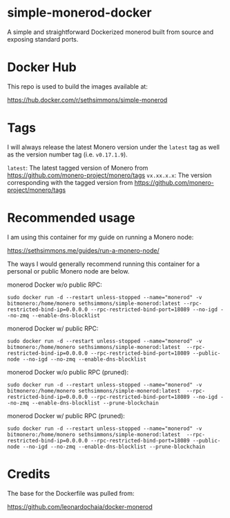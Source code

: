 # simple-monerod-docker
A simple and straightforward Dockerized monerod built from source and exposing standard ports.

# Docker Hub
This repo is used to build the images available at:

https://hub.docker.com/r/sethsimmons/simple-monerod

# Tags
I will always release the latest Monero version under the `latest` tag as well as the version number tag (i.e. `v0.17.1.9`).

`latest`: The latest tagged version of Monero from https://github.com/monero-project/monero/tags
`vx.xx.x.x`: The version corresponding with the tagged version from https://github.com/monero-project/monero/tags

# Recommended usage

I am using this container for my guide on running a Monero node:

https://sethsimmons.me/guides/run-a-monero-node/

The ways I would generally recommend running this container for a personal or public Monero node are below.

monerod Docker w/o public RPC:

```
sudo docker run -d --restart unless-stopped --name="monerod" -v bitmonero:/home/monero sethsimmons/simple-monerod:latest --rpc-restricted-bind-ip=0.0.0.0 --rpc-restricted-bind-port=18089 --no-igd --no-zmq --enable-dns-blocklist
```

monerod Docker w/ public RPC:
```
sudo docker run -d --restart unless-stopped --name="monerod" -v bitmonero:/home/monero sethsimmons/simple-monerod:latest  --rpc-restricted-bind-ip=0.0.0.0 --rpc-restricted-bind-port=18089 --public-node --no-igd --no-zmq --enable-dns-blocklist
```

monerod Docker w/o public RPC (pruned):
```
sudo docker run -d --restart unless-stopped --name="monerod" -v bitmonero:/home/monero sethsimmons/simple-monerod:latest  --rpc-restricted-bind-ip=0.0.0.0 --rpc-restricted-bind-port=18089 --no-igd --no-zmq --enable-dns-blocklist --prune-blockchain
```

monerod Docker w/ public RPC (pruned):
```
sudo docker run -d --restart unless-stopped --name="monerod" -v bitmonero:/home/monero sethsimmons/simple-monerod:latest  --rpc-restricted-bind-ip=0.0.0.0 --rpc-restricted-bind-port=18089 --public-node --no-igd --no-zmq --enable-dns-blocklist --prune-blockchain
```

# Credits
The base for the Dockerfile was pulled from:

https://github.com/leonardochaia/docker-monerod
